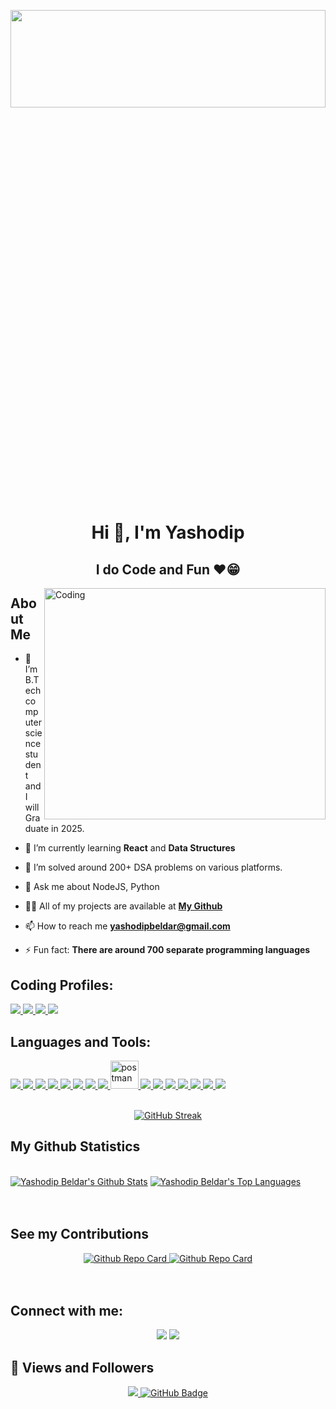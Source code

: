 
<img
  align="center"
  width="100%"
  height="20%"
  src="https://media.giphy.com/media/ggVzRUi0Wbfr4fEO8v/giphy.gif"
/>
<h1 align="center">Hi 👋, I'm Yashodip </h1>

<h2 align="center">I do Code and Fun ❤️😁</h2>
<!-- <h4 align="center">My Portfolio: https://pruthviraj-portfolio-site.netlify.app/ </h4> -->
<div align="center">
<!--   <a align="center" href="https://drive.google.com/file/d/1gHOzYl3ycGLM22IROSQSUX3CcdakW2ZY/view">
    <strong>My Resume</strong> </a>-->
</div>
<img
  align="right"
  alt="Coding"
  width="450"
  height="370"
  src="https://i.ibb.co/b1qSyGd/output-onlinegiftools-1.gif"
/>

## About Me

- 🔭 I’m B.Tech computer science student and I will Graduate in 2025. 

- 🌱 I’m currently learning **React** and **Data Structures**

- 👯 I’m solved around 200+ DSA problems on various platforms.
 
- 💬 Ask me about NodeJS, Python
  
- 👨‍💻 All of my projects are available at **[My Github](https://github.com/Mr-Yash-beldar?tab=repositories)**

- 📫 How to reach me **yashodipbeldar@gmail.com**

- ⚡ Fun fact: **There are around 700 separate programming languages**

## **Coding Profiles**:

<p align="left"> 
    <a href="https://auth.geeksforgeeks.org/user/yashodip20s64t"
       target="_blank"> <img src="https://img.icons8.com/color/48/undefined/GeeksforGeeks.png"/> </a>
    <a href="https://leetcode.com/yashodip_beldar/" target="_blank"> <img src="https://img.icons8.com/external-tal-revivo-color-tal-revivo/48/undefined/external-level-up-your-coding-skills-and-quickly-land-a-job-logo-color-tal-revivo.png"/> </a>   
    <a href="https://www.codechef.com/users/sesrc_170" target="_blank"> <img src="https://img.icons8.com/fluency/48/000000/codechef.png"/> </a>    
    <a href="https://www.hackerrank.com/yashodip_beldar?hr_r=1"
      target="_blank"> <img src="https://img.icons8.com/external-tal-revivo-shadow-tal-revivo/48/undefined/external-hackerrank-is-a-technology-company-that-focuses-on-competitive-programming-logo-shadow-tal-revivo.png"/> </a>   
</p>


## Languages and Tools:

<p align="left"> 
    <a href="https://developer.mozilla.org/en-US/docs/Web/JavaScript" target="_blank"> <img src="https://img.icons8.com/color/48/javascript--v1.png"/> </a>
    <a href="https://developer.mozilla.org/en-US/docs/Web/HTML" target="_blank"> <img src="https://img.icons8.com/color/48/html-5--v1.png"/> </a>
    <a href="https://developer.mozilla.org/en-US/docs/Web/CSS" target="_blank"> <img src="https://img.icons8.com/color/48/css3.png"/> </a>
    <a href="https://nodejs.org/en/docs" target="_blank"> <img src="https://img.icons8.com/color/48/nodejs.png"/> </a>
    <a href="https://react.dev/" target="_blank"> <img src="https://img.icons8.com/color/48/react-native.png"/> </a>
    <a href="https://www.java.com" target="_blank"> <img src="https://img.icons8.com/color/48/000000/java-coffee-cup-logo.png"/> </a>
    <a href="https://www.python.org" target="_blank"> <img src="https://img.icons8.com/color/48/000000/python.png"/> </a> 
    <a href="https://firebase.google.com/" target="_blank"> <img src="https://img.icons8.com/color/48/000000/firebase.png"/> </a> 
    <a href="https://postman.com" target="_blank"> <img src="https://www.vectorlogo.zone/logos/getpostman/getpostman-icon.svg" alt="postman" width="45" height="45"/> </a>   
    <a href="https://git-scm.com/" target="_blank"> <img src="https://img.icons8.com/color/48/000000/git.png"/> </a> 
    <a href="https://www.android.com/intl/en_in/" target="_blank"> <img src="https://img.icons8.com/color/48/undefined/android-os.png"/> </a>
    <a href="https://flutter.dev/" target="_blank"> <img src="https://img.icons8.com/color/48/undefined/flutter.png"/> </a>
    <a href="https://dart.dev/" target="_blank"> <img src="https://img.icons8.com/color/48/undefined/dart.png"/> </a>
    <a href="https://developer.android.com/studio" target="_blank"> <img src="https://img.icons8.com/color/48/undefined/android-studio--v2.png"/> </a>
    <a href="https://www.jetbrains.com/idea/" target="_blank"> <img src="https://img.icons8.com/color/48/undefined/intellij-idea.png"/> </a>
    <a href="https://code.visualstudio.com/" target="_blank"> <img src="https://img.icons8.com/color/48/undefined/visual-studio-code-2019.png"/> </a>
</p>

<br/>

<div align="center">
  <a href="https://git.io/streak-stats">
    <img src="https://github-readme-streak-stats.herokuapp.com?user=Mr-Yash-beldar&theme=radical&hide_border=true&background=50%2CF7ACAC%2C92C8D1" alt="GitHub Streak" />
  </a>
</div>



## My Github Statistics

  <br/>
    <a href="https://github.com/Mr-Yash-beldar/github-readme-stats"><img alt="Yashodip Beldar's Github Stats" src="https://github-readme-stats.vercel.app/api?username=Mr-Yash-beldar&show_icons=true&count_private=true&theme=react&hide_border=true&bg_color=0D1117" /></a>
  <a href="https://github.com/Mr-Yash-beldar/github-readme-stats"><img alt="Yashodip Beldar's Top Languages" src="https://github-readme-stats.vercel.app/api/top-langs/?username=Mr-Yash-beldar&langs_count=8&count_private=true&layout=compact&theme=react&hide_border=true&bg_color=0D1117" /></a>
  <br/>


<br/>
<br/>

## See my Contributions
<div align="center">
   <a href="https://github.com/Mr-Yash-beldar/Budget_Buddy">
    <img src="https://github-readme-stats.vercel.app/api/pin/?username=Mr-Yash-beldar&repo=budget_buddy" alt="Github Repo Card" />
  </a>
 
  <a href="https://github.com/Mr-Yash-beldar/StudyBuddy-App">
    <img src="https://github-readme-stats.vercel.app/api/pin/?username=Mr-Yash-beldar&repo="StudyBuddy-App" alt="Github Repo Card" />
  </a>
   <!--
  <a href="https://github.com/pruthviraj-chaudhari/Sticky-Notes">
    <img src="https://github-readme-stats.vercel.app/api/pin/?username=pruthviraj-chaudhari&repo=Sticky-Notes" alt="Github Repo Card" />
  </a>
  <a href="https://github.com/pruthviraj-chaudhari/PortfolioSite">
    <img src="https://github-readme-stats.vercel.app/api/pin/?username=pruthviraj-chaudhari&repo=PortfolioSite" alt="Github Repo Card" />
  </a>
  <a href="https://github.com/pruthviraj-chaudhari/Online-Job-Portal-using-Java">
    <img src="https://github-readme-stats.vercel.app/api/pin/?username=pruthviraj-chaudhari&repo=Online-Job-Portal-using-Java" alt="Github Repo Card" />
  </a>
  <a href="https://github.com/pruthviraj-chaudhari/New-Modern-Portfolio-Site">
    <img src="https://github-readme-stats.vercel.app/api/pin/?username=pruthviraj-chaudhari&repo=New-Modern-Portfolio-Site" alt="Github Repo Card" />
  </a> -->
</div>

<br/>
<br/>

## Connect with me:

<p align="center">
  <a href = "https://www.linkedin.com/in/yashodip-beldar-593573241/"><img src="https://img.icons8.com/fluency/48/linkedin.png"/></a>
  <a href = "https://www.instagram.com/yeshu.py/?r=nametag"><img src="https://img.icons8.com/fluency/48/instagram-new.png"/></a>
</p>

## 👀 Views and Followers
<p align="center">
<a href="https://github.com/Meghna-DAS/github-profile-views-counter">
    <img src="https://komarev.com/ghpvc/?username=Mr-Yash-beldar">
</a>
<a href="https://github.com/Mr-Yash-beldar?tab=followers"><img src="https://img.shields.io/github/followers/Mr-Yash-beldar?label=Followers&style=social" alt="GitHub Badge"></a>
</p>
